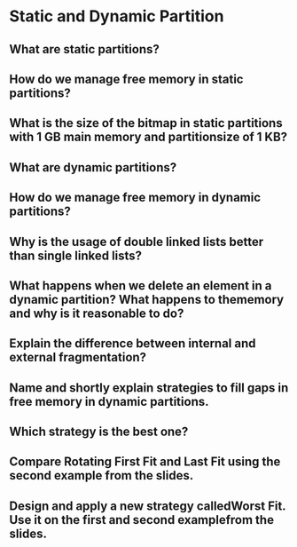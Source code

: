 # Static and Dynamic Partition

## What are static partitions? 

## How do we manage free memory in static partitions?

## What is the size of the bitmap in static partitions with 1 GB main memory and partitionsize of 1 KB?

## What are dynamic partitions?

## How do we manage free memory in dynamic partitions?

## Why is the usage of double linked lists better than single linked lists?

## What happens when we delete an element in a dynamic partition? What happens to thememory and why is it reasonable to do?

## Explain the difference between internal and external fragmentation?

## Name and shortly explain strategies to fill gaps in free memory in dynamic partitions.

## Which strategy is the best one?

## Compare Rotating First Fit and Last Fit using the second example from the slides.

## Design and apply a new strategy calledWorst Fit. Use it on the first and second examplefrom the slides.
